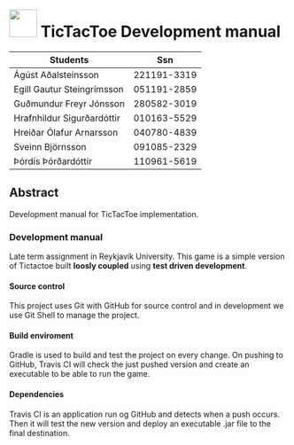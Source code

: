 # <img src="http://www.ru.is/media/hr/skjol/default_white.png" width="50" height="50" /> TicTacToe Development manual 



| Students                  | Ssn         |
|---------------------------|:-----------:|
|Ágúst Aðalsteinsson        | 221191-3319 |
|Egill Gautur Steingrímsson | 051191-2859 |
|Guðmundur Freyr Jónsson    | 280582-3019 |
|Hrafnhildur Sigurðardóttir | 010163-5529 |
|Hreiðar Ólafur Arnarsson   | 040780-4839 |
|Sveinn Björnsson           | 091085-2329 |
|Þórdís Þórðardóttir        | 110961-5619 |

## Abstract

Development manual for TicTacToe implementation.

### Development manual

Late term assignment in Reykjavík University. 
This game is a simple version of Tictactoe built __loosly coupled__ using __test driven development__.

#### Source control

This project uses Git with GitHub for source control and in development we use Git Shell to manage the project.

#### Build enviroment

Gradle is used to build and test the project on every change. On pushing to GitHub, Travis CI will check the just pushed version and create an executable to be able to run the game.

#### Dependencies

Travis CI is an application run og GitHub and detects when a push occurs. Then it will test the new version and deploy an executable .jar file to the final destination.

